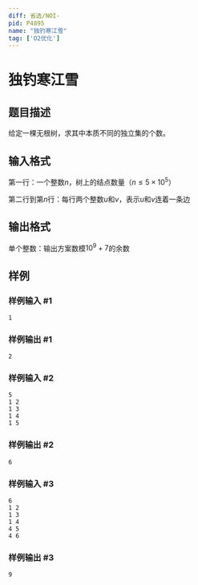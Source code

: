 ```yaml
---
diff: 省选/NOI-
pid: P4895
name: "独钓寒江雪"
tag: ['O2优化']
---
```

# 独钓寒江雪
## 题目描述

给定一棵无根树，求其中本质不同的独立集的个数。
## 输入格式

第一行：一个整数$n$，树上的结点数量（$n \leq 5\times 10^5$）

第二行到第$n$行：每行两个整数$u$和$v$，表示$u$和$v$连着一条边
## 输出格式

单个整数：输出方案数模$10^9+7$的余数
## 样例

### 样例输入 #1
```
1

```
### 样例输出 #1
```
2
```
### 样例输入 #2
```
5
1 2
1 3
1 4
1 5
```
### 样例输出 #2
```
6
```
### 样例输入 #3
```
6
1 2
1 3
1 4
4 5
4 6
```
### 样例输出 #3
```
9
```
